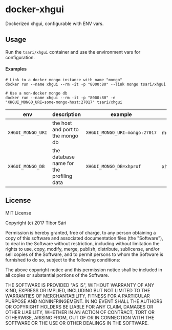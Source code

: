 # docker-xhgui
Dockerized xhgui, configurable with ENV vars.

## Usage
Run the `tsari/xhgui` container and use the environment vars for configuration.

#### Examples

```
# Link to a docker mongo instance with name "mongo"
docker run --name xhgui --rm -it -p "8000:80" --link mongo tsari/xhgui
```

```
# Use a non-docker mongo db
docker run --name xhgui --rm -it -p "8000:80" -e "XHGUI_MONGO_URI=some-mongo-host:27017" tsari/xhgui
```



| env | description | example | default |
| --- | ----------- | ------- | ------- |
| `XHGUI_MONGO_URI` | the host and port to the mongo db | `XHGUI_MONGO_URI=mongo:27017` | mongo:27017 |
| `XHGUI_MONGO_DB` | the database name for the profiling data | `XHGUI_MONGO_DB=xhprof` | xhprof |

## License

MIT License

Copyright (c) 2017 Tibor Sári

Permission is hereby granted, free of charge, to any person obtaining a copy
of this software and associated documentation files (the "Software"), to deal
in the Software without restriction, including without limitation the rights
to use, copy, modify, merge, publish, distribute, sublicense, and/or sell
copies of the Software, and to permit persons to whom the Software is
furnished to do so, subject to the following conditions:

The above copyright notice and this permission notice shall be included in all
copies or substantial portions of the Software.

THE SOFTWARE IS PROVIDED "AS IS", WITHOUT WARRANTY OF ANY KIND, EXPRESS OR
IMPLIED, INCLUDING BUT NOT LIMITED TO THE WARRANTIES OF MERCHANTABILITY,
FITNESS FOR A PARTICULAR PURPOSE AND NONINFRINGEMENT. IN NO EVENT SHALL THE
AUTHORS OR COPYRIGHT HOLDERS BE LIABLE FOR ANY CLAIM, DAMAGES OR OTHER
LIABILITY, WHETHER IN AN ACTION OF CONTRACT, TORT OR OTHERWISE, ARISING FROM,
OUT OF OR IN CONNECTION WITH THE SOFTWARE OR THE USE OR OTHER DEALINGS IN THE
SOFTWARE.